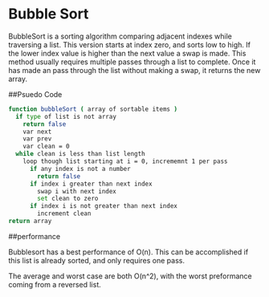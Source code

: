 # Bubble Sort

BubbleSort is a sorting algorithm comparing adjacent indexes while traversing a list.  This version starts at index zero, and sorts low to high.  If the lower index value is higher than the next value a swap is made.  This method usually requires multiple passes through a list to complete. Once it has made an pass through the list without making a swap, it returns the new array.

##Psuedo Code

```sh
function bubbleSort ( array of sortable items )
  if type of list is not array
    return false
    var next
    var prev
    var clean = 0
  while clean is less than list length
    loop though list starting at i = 0, incrememnt 1 per pass
      if any index is not a number
        return false
      if index i greater than next index
        swap i with next index
        set clean to zero
      if index i is not greater than next index
        increment clean
return array

```

##performance

Bubblesort has a best performance of O(n).  This can be accomplished if this list is already sorted, and only requires one pass.

The average and worst case are both O(n^2), with the worst preformance coming from a reversed list.